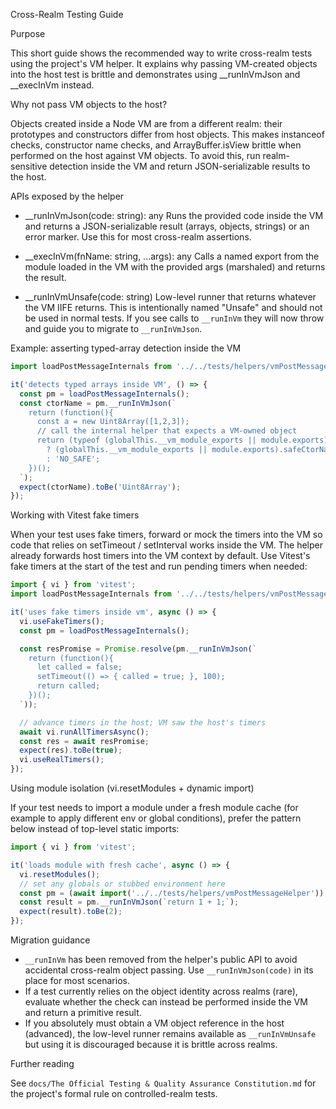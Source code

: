Cross-Realm Testing Guide

Purpose

This short guide shows the recommended way to write cross-realm tests using the project's VM helper. It explains why passing VM-created objects into the host test is brittle and demonstrates using __runInVmJson and __execInVm instead.

Why not pass VM objects to the host?

Objects created inside a Node VM are from a different realm: their prototypes and constructors differ from host objects. This makes instanceof checks, constructor name checks, and ArrayBuffer.isView brittle when performed on the host against VM objects. To avoid this, run realm-sensitive detection inside the VM and return JSON-serializable results to the host.

APIs exposed by the helper

- __runInVmJson(code: string): any
  Runs the provided code inside the VM and returns a JSON-serializable result (arrays, objects, strings) or an error marker. Use this for most cross-realm assertions.

- __execInVm(fnName: string, ...args): any
  Calls a named export from the module loaded in the VM with the provided args (marshaled) and returns the result.

- __runInVmUnsafe(code: string)
  Low-level runner that returns whatever the VM IIFE returns. This is intentionally named "Unsafe" and should not be used in normal tests. If you see calls to `__runInVm` they will now throw and guide you to migrate to `__runInVmJson`.

Example: asserting typed-array detection inside the VM

```js
import loadPostMessageInternals from '../../tests/helpers/vmPostMessageHelper';

it('detects typed arrays inside VM', () => {
  const pm = loadPostMessageInternals();
  const ctorName = pm.__runInVmJson(`
    return (function(){
      const a = new Uint8Array([1,2,3]);
      // call the internal helper that expects a VM-owned object
      return (typeof (globalThis.__vm_module_exports || module.exports).safeCtorName === 'function')
        ? (globalThis.__vm_module_exports || module.exports).safeCtorName(a)
        : 'NO_SAFE';
    })();
  `);
  expect(ctorName).toBe('Uint8Array');
});
```

Working with Vitest fake timers

When your test uses fake timers, forward or mock the timers into the VM so code that relies on setTimeout / setInterval works inside the VM. The helper already forwards host timers into the VM context by default. Use Vitest's fake timers at the start of the test and run pending timers when needed:

```js
import { vi } from 'vitest';
import loadPostMessageInternals from '../../tests/helpers/vmPostMessageHelper';

it('uses fake timers inside vm', async () => {
  vi.useFakeTimers();
  const pm = loadPostMessageInternals();

  const resPromise = Promise.resolve(pm.__runInVmJson(`
    return (function(){
      let called = false;
      setTimeout(() => { called = true; }, 100);
      return called;
    })();
  `));

  // advance timers in the host; VM saw the host's timers
  await vi.runAllTimersAsync();
  const res = await resPromise;
  expect(res).toBe(true);
  vi.useRealTimers();
});
```

Using module isolation (vi.resetModules + dynamic import)

If your test needs to import a module under a fresh module cache (for example to apply different env or global conditions), prefer the pattern below instead of top-level static imports:

```js
import { vi } from 'vitest';

it('loads module with fresh cache', async () => {
  vi.resetModules();
  // set any globals or stubbed environment here
  const pm = (await import('../../tests/helpers/vmPostMessageHelper')).default();
  const result = pm.__runInVmJson(`return 1 + 1;`);
  expect(result).toBe(2);
});
```

Migration guidance

- `__runInVm` has been removed from the helper's public API to avoid accidental cross-realm object passing. Use `__runInVmJson(code)` in its place for most scenarios.
- If a test currently relies on the object identity across realms (rare), evaluate whether the check can instead be performed inside the VM and return a primitive result.
- If you absolutely must obtain a VM object reference in the host (advanced), the low-level runner remains available as `__runInVmUnsafe` but using it is discouraged because it is brittle across realms.

Further reading

See `docs/The Official Testing & Quality Assurance Constitution.md` for the project's formal rule on controlled-realm tests.
